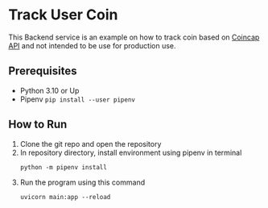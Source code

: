 # Track User Coin

This Backend service is an example on how to track coin based on [Coincap API](https://docs.coincap.io) and not intended to be use for production use.

## Prerequisites

- Python 3.10 or Up
- Pipenv 
	`pip install --user pipenv`

## How to Run

 1. Clone the git repo and open the repository
 2. In repository directory, install environment using pipenv in terminal
	 ```
	 python -m pipenv install
	 ```
3. Run the program using this command
	```
	uvicorn main:app --reload
	```
